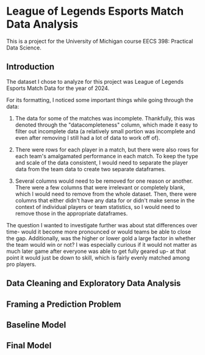 # League of Legends Esports Match Data Analysis
This is a project for the University of Michigan course EECS 398: Practical Data Science.

## Introduction
The dataset I chose to analyze for this project was League of Legends Esports Match Data for the year of 2024.

For its formatting, I noticed some important things while going through the data:

1. The data for some of the matches was incomplete. Thankfully, this was denoted through the "datacompleteness" column, which made it easy to filter out incomplete data (a relatively small portion was incomplete and even after removing I still had a lot of data to work off of).

2. There were rows for each player in a match, but there were also rows for each team's amalgamated performance in each match. To keep the type and scale of the data consistent, I would need to separate the player data from the team data to create two separate dataframes.

3. Several columns would need to be removed for one reason or another. There were a few columns that were irrelevant or completely blank, which I would need to remove from the whole dataset. Then, there were columns that either didn't have any data for or didn't make sense in the context of individual players or team statistics, so I would need to remove those in the appropriate dataframes.

The question I wanted to investigate further was about stat differences over time- would it become more pronounced or would teams be able to close the gap. Additionally, was the higher or lower gold a large factor in whether the team would win or not? I was especially curious if it would not matter as much later game after everyone was able to get fully geared up- at that point it would just be down to skill, which is fairly evenly matched among pro players.

## Data Cleaning and Exploratory Data Analysis


## Framing a Prediction Problem


## Baseline Model


## Final Model

